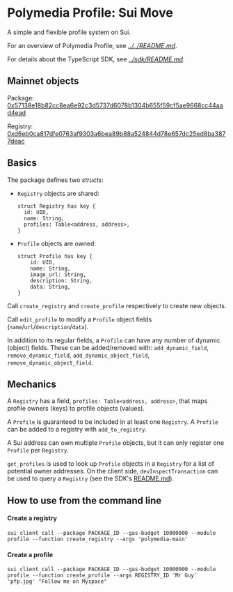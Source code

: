 # Polymedia Profile: Sui Move

A simple and flexible profile system on Sui.

For an overview of Polymedia Profile, see _[../../README.md](../../README.md)_.

For details about the TypeScript SDK, see _[../sdk/README.md](../sdk/README.md)_.

## Mainnet objects

Package: [0x57138e18b82cc8ea6e92c3d5737d6078b1304b655f59cf5ae9668cc44aad4ead](https://suiexplorer.com/object/0x57138e18b82cc8ea6e92c3d5737d6078b1304b655f59cf5ae9668cc44aad4ead?network=mainnet)

Registry: [0xd6eb0ca817dfe0763af9303a6bea89b88a524844d78e657dc25ed8ba3877deac](https://suiexplorer.com/object/0xd6eb0ca817dfe0763af9303a6bea89b88a524844d78e657dc25ed8ba3877deac?network=mainnet)

## Basics

The package defines two _structs_:

- `Registry` objects are shared:
  ```
  struct Registry has key {
    id: UID,
    name: String,
    profiles: Table<address, address>,
  }
  ```
- `Profile` objects are owned:
  ```
  struct Profile has key {
      id: UID,
      name: String,
      image_url: String,
      description: String,
      data: String,
  }
  ```

Call `create_registry` and `create_profile` respectively to create new objects.

Call `edit_profile` to modify a `Profile` object fields (`name`/`url`/`description`/`data`).

In addition to its regular fields, a `Profile` can have any number of dynamic (object) fields. These can be added/removed with: `add_dynamic_field`, `remove_dynamic_field`, `add_dynamic_object_field`, `remove_dynamic_object_field`.

## Mechanics

A `Registry` has a field, `profiles: Table<address, address>`, that maps profile owners (keys) to profile objects (values).

A `Profile` is guaranteed to be included in at least one `Registry`. A `Profile` can be added to a registry with `add_to_registry`.

A Sui address can own multiple `Profile` objects, but it can only register one `Profile` per `Registry`.

`get_profiles` is used to look up `Profile` objects in a `Registry` for a list of potential owner addresses. On the client side, `devInspectTransaction` can be used to query a `Registry` (see the SDK's [README.md](../sdk/README.md)).

## How to use from the command line
#### Create a registry
```
sui client call --package PACKAGE_ID --gas-budget 10000000 --module profile --function create_registry --args 'polymedia-main'
```
#### Create a profile
```
sui client call --package PACKAGE_ID --gas-budget 10000000 --module profile --function create_profile --args REGISTRY_ID 'Mr Guy' 'pfp.jpg' "Follow me on Myspace"
```

